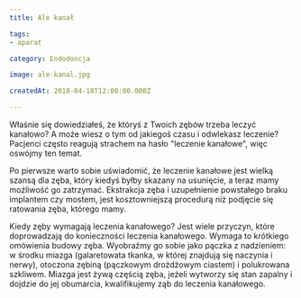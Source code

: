 ```yaml
---
title: Ale kanał

tags:
- aparat

category: Endodoncja

image: ale-kanal.jpg

createdAt: 2018-04-18T12:00:00.000Z

---
```



Właśnie się dowiedziałeś, że któryś z Twoich zębów trzeba leczyć kanałowo? A może wiesz o tym od jakiegoś czasu i odwlekasz leczenie?<!--more--> Pacjenci często reagują strachem na hasło "leczenie kanałowe", więc oswójmy ten temat.

Po pierwsze warto sobie uświadomić, że leczenie kanałowe jest wielką szansą dla zęba, który kiedyś byłby skazany na usunięcie, a teraz mamy możliwość go zatrzymać. Ekstrakcja zęba i uzupełnienie powstałego braku implantem czy mostem, jest kosztowniejszą procedurą niż podjęcie się ratowania zęba, którego mamy.

Kiedy zęby wymagają leczenia kanałowego?
Jest wiele przyczyn, które doprowadzają do konieczności leczenia kanałowego. Wymaga to krótkiego omówienia budowy zęba. Wyobraźmy go sobie jako pączka z nadzieniem: w środku miazga (galaretowata tkanka, w której znajdują się naczynia i nerwy), otoczona zębiną (pączkowym drożdżowym ciastem) i polukrowana szkliwem. Miazga jest żywą częścią zęba, jeżeli wytworzy się stan zapalny i dojdzie do jej obumarcia, kwalifikujemy ząb do leczenia kanałowego.
